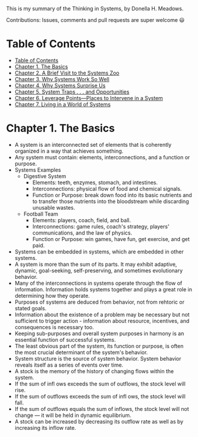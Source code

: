 This is my summary of the Thinking in Systems, by Donella H. Meadows.

Contributions: Issues, comments and pull requests are super welcome 😃
<!-- TOC depthFrom:1 depthTo:6 withLinks:1 updateOnSave:1 orderedList:0 -->
# Table of Contents
- [Table of Contents](#table-of-contents)
- [Chapter 1. The Basics](#chapter-1-the-basics)
- [Chapter 2. A Brief Visit to the Systems Zoo](#chapter-2-a-brief-visit-to-the-systems-zoo)
- [Chapter 3. Why Systems Work So Well ](#chapter-3-why-systems-work-so-well)
- [Chapter 4. Why Systems Surprise Us](#chapter-4-why-systems-surprise-us)
- [Chapter 5. System Traps . . . and Opportunities](#chapter-5-systems-traps-and-opportunities)
- [Chapter 6. Leverage Points—Places to Intervene in a System ](#chapter-6-leverage-points-places-to-intervence-in-a-system)
- [Chapter 7. Living in a World of Systems](#chapter-7-living-in-a-world-of-systems)
<!-- /TOC -->

# Chapter 1. The Basics
 - A system is an interconnected set of elements that is coherently
   organized in a way that achieves something.
 - Any system must contain: elements, interconnections, and a function
   or purpose.
 - Systems Examples
	 - Digestive System
		 - Elements: teeth, enzymes, stomach, and intestines.
		 - Interconnections: physical flow of food and chemical signals.
		 - Function or Purpose: break down food into its basic nutrients and to transfer those nutrients into the bloodstream while discarding unusable wastes.
	 - Football Team
		 - Elements: players, coach, field, and ball.
		 - Interconnections: game rules, coach's strategy, players' communications, and the law of physics.
		 - Function or Purpose: win games, have fun, get exercise, and get paid.
 - Systems can be embedded in systems, which are embedded in other systems.
 - A system is more than the sum of its parts. It may exhibit adaptive, dynamic, goal-seeking, self-preserving, and sometimes evolutionary behavior.
 - Many of the interconnections in systems operate through the flow of information. Information holds systems together and plays a great role in determining how they operate.
 - Purposes of systems are deduced from behavior, not from rehtoric or stated goals.
 - Information about the existence of a problem may be necessary but not sufficient to trigger action - information about resource, incentives, and consequences is necessary too.
 - Keeping sub-purposes and overall system purposes in harmony is an essential function of successful systems.
 - The least obvious part of the system, its function or purpose, is often the most crucial determinant of the system's behavior.
 -  System structure is the source of system behavior. System behavior reveals itself as a series of events over time.
 -  A stock is the memory of the history of changing flows within the system.
 - If the sum of infl ows exceeds the sum of outflows, the stock level will rise.
 - If the sum of outflows exceeds the sum of infl ows, the stock level will fall.
 - If the sum of outflows equals the sum of inflows, the stock level will not change — it will be held in dynamic equilibrium.
 - A stock can be increased by decreasing its outflow rate as well as by increasing its inflow rate.

